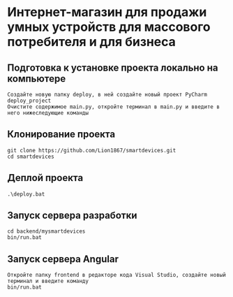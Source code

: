 # Интернет-магазин для продажи умных устройств для массового потребителя и для бизнеса

## Подготовка к установке проекта локально на компьютере

    Создайте новую папку deploy, в ней создайте новый проект PyCharm deploy_project
    Очистите содержимое main.py, откройте терминал в main.py и введите в него нижеследующие команды

## Клонирование проекта

    git clone https://github.com/Lion1867/smartdevices.git
    cd smartdevices

## Деплой проекта

    .\deploy.bat

## Запуск сервера разработки

    cd backend/mysmartdevices
    bin/run.bat

## Запуск сервера Angular
    
    Откройте папку frontend в редакторе кода Visual Studio, создайте новый терминал и введите команду 
    bin/run.bat